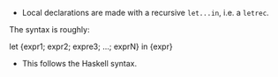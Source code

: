 * Local declarations are made with a recursive `let...in`, i.e. a `letrec`.

The syntax is roughly:

  let {expr1; expr2; expre3; ...; exprN} in {expr}

* This follows the Haskell syntax.
